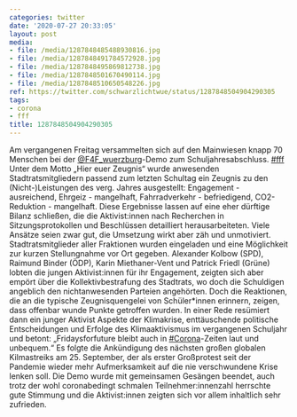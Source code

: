 ```yaml
---
categories: twitter
date: '2020-07-27 20:33:05'
layout: post
media:
- file: /media/1287848485488930816.jpg
- file: /media/1287848491784572928.jpg
- file: /media/1287848495869812738.jpg
- file: /media/1287848501670490114.jpg
- file: /media/1287848510650548226.jpg
ref: https://twitter.com/schwarzlichtwue/status/1287848504904290305
tags:
- corona
- fff
title: 1287848504904290305
---
```

Am vergangenen Freitag versammelten sich auf den Mainwiesen knapp 70 Menschen bei der [@F4F_wuerzburg](https://twitter.com/F4F_wuerzburg)-Demo zum Schuljahresabschluss. [#fff](/t/fff) 
Unter dem Motto „Hier euer Zeugnis“ wurde anwesenden Stadtratsmitgliedern passend zum letzten Schultag ein Zeugnis zu den (Nicht-)Leistungen des verg. Jahres ausgestellt: Engagement - ausreichend, Ehrgeiz - mangelhaft, Fahrradverkehr - befriedigend, CO2-Reduktion - mangelhaft. 
Diese Ergebnisse lassen auf eine eher dürftige Bilanz schließen, die die Aktivist:innen nach Recherchen in Sitzungsprotokollen und Beschlüssen detailliert herausarbeiteten. Viele Ansätze seien zwar gut, die Umsetzung wirkt aber zäh und unmotiviert.
Stadtratsmitglieder aller Fraktionen wurden eingeladen und eine Möglichkeit zur kurzen Stellungnahme vor Ort gegeben. Alexander Kolbow (SPD), Raimund Binder (ÖDP), Karin Miethaner-Vent und Patrick Friedl (Grüne) lobten die jungen Aktivist:innen für ihr Engagement, zeigten sich aber empört über die Kollektivbestrafung des Stadtrats, wo doch die Schuldigen angeblich den nichtanwesenden Parteien angehörten.
Doch die Reaktionen, die an die typische Zeugnisquengelei von Schüler\*innen erinnern, zeigen, dass offenbar wunde Punkte getroffen wurden.
In einer Rede resümiert dann ein junger Aktivist Aspekte der Klimakrise, enttäuschende politische Entscheidungen und Erfolge des Klimaaktivismus im vergangenen Schuljahr und betont: „Fridaysforfuture bleibt auch in [#Corona](/t/corona)-Zeiten laut und unbequem.“
Es folgte die Ankündigung des nächsten großen globalen Kilmastreiks am 25. September, der als erster Großprotest seit der Pandemie wieder mehr Aufmerksamkeit auf die nie verschwundene Krise lenken soll.
Die Demo wurde mit gemeinsamen Gesängen beendet, auch trotz der wohl coronabedingt schmalen Teilnehmer:innenzahl herrschte gute Stimmung und die Aktivist:innen zeigten sich vor allem inhaltlich sehr zufrieden.